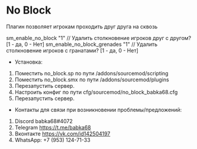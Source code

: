 # No Block
Плагин позволяет игрокам проходить друг друга на сквозь

sm_enable_no_block                "1" // Удалить столкновение игроков друг с другом? [1 - да, 0 - Нет]
sm_enable_no_block_grenades       "1" // Удалить столкновение игроков с гранатами? [1 - да, 0 - Нет]
- Установка:

1. Поместить no_block.sp по пути /addons/sourcemod/scripting
2. Поместить no_block.smx по пути /addons/sourcemod/plugins
3. Перезапустить сервер.
4. Настроить конфиг по пути cfg/sourcemod/no_block_babka68.cfg
5. Перезапустить сервер.

- Контакты для связи при возникновении проблемы/предложений:

1. Discord babka68#4072
2. Telegram https://t.me/babka68
3. Вконтакте https://vk.com/id142504197
4. WhatsApp: +7 (953) 124-71-33
